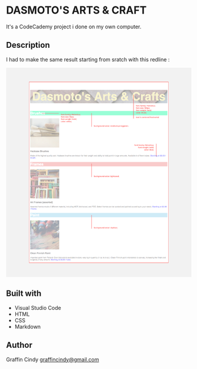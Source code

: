 # DASMOTO'S ARTS & CRAFT

It's a CodeCademy project i done on my own computer. 

## Description

I had to make the same result starting from sratch with this redline :

<div align="center">
  <kbd>
    <img src="Images/dasmotos-arts_redline.jpg"/>
  </kbd>
</div>

## Built with 

* Visual Studio Code
* HTML
* CSS
* Markdown

## Author

Graffin Cindy
graffincindy@gmail.com

